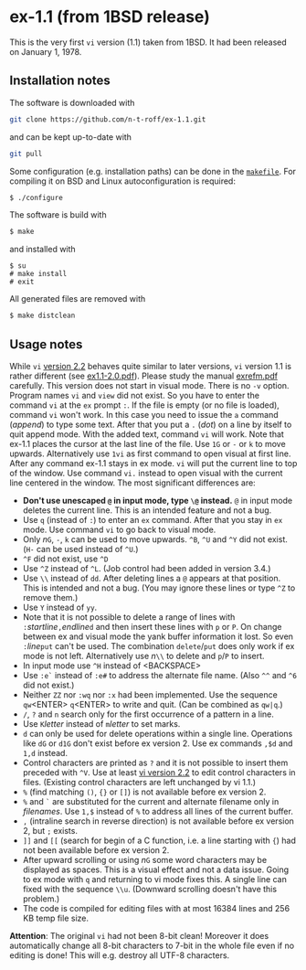 # ex-1.1 (from 1BSD release)
This is the very first `vi` version (1.1) taken from 1BSD.
It had been released on January 1, 1978.
## Installation notes
The software is downloaded with
```sh
git clone https://github.com/n-t-roff/ex-1.1.git
```
and can be kept up-to-date with
```sh
git pull
```
Some configuration (e.g. installation paths) can be done in the
[`makefile`](https://github.com/n-t-roff/ex-1.1/blob/master/Makefile.in).
For compiling it on BSD and Linux autoconfiguration is required:
```sh
$ ./configure
```
The software is build with
```sh
$ make
```
and installed with
```
$ su
# make install
# exit
```
All generated files are removed with
```sh
$ make distclean
```
## Usage notes
While `vi`
[version 2.2](https://github.com/n-t-roff/ex-2.2)
behaves quite similar to later versions,
`vi` version 1.1 is rather different (see
[ex1.1-2.0.pdf](http://n-t-roff.github.io/ex/3.2/ex1.1-2.0.pdf)).
Please study the manual
[exrefm.pdf](http://n-t-roff.github.io/ex/1.1/exrefm.pdf)
carefully.
This version does not start in visual mode.
There is no `-v` option.
Program names `vi` and `view` did not exist.
So you have to enter the command `vi` at the `ex` prompt `:`.
If the file is empty (or no file is loaded), command `vi` won't
work.
In this case you need to issue the `a` command (*append*) to type
some text.
After that you put a `.` (*dot*) on a line by itself to quit
append mode.
With the added text, command `vi` will work.
Note that ex-1.1 places the cursor at the last line of the file.
Use `1G` or `-` or `k` to move upwards.
Alternatively use `1vi` as first command to open visual at first line.
After any command ex-1.1 stays in ex mode.
`vi` will put the current line to top of the window.
Use command `vi.` instead to open visual with the current line
centered in the window.
The most significant differences are:
* **Don't use unescaped `@` in input mode, type `\@` instead.**
  `@` in input mode deletes the current line.
  This is an intended feature and not a bug.
* Use `q` (instead of `:`) to enter an `ex` command.
  After that you stay in `ex` mode.
  Use command `vi` to go back to visual mode.
* Only *n*`G`, `-`, `k` can be used to move upwards.
  `^B`, `^U` and `^Y` did not exist.
  (`H-` can be used instead of `^U`.)
* `^F` did not exist, use `^D`
* Use `^Z` instead of `^L`.
  (Job control had been added in version 3.4.)
* Use `\\` instead of `dd`.
  After deleting lines a `@` appears at that position.
  This is intended and not a bug.
  (You may ignore these lines or type `^Z` to remove them.)
* Use `Y` instead of `yy`.
* Note that it is not possible to delete a range of lines
  with `:`*startline*`,`*endline*`d` and then insert these
  lines with `p` or `P`.
  On change between ex and visual mode the yank buffer
  information it lost.
  So even `:`*line*`put` can't be used.
  The combination `delete`/`put` does only work if ex
  mode is not left.
  Alternatively use *n*`\\` to delete and `p`/`P` to
  insert.
* In input mode use `^H` instead of &lt;BACKSPACE&gt;
* Use `` :e` `` instead of `:e#` to address the alternate
  file name.
  (Also `^^` and `^6` did not exist.)
* Neither `ZZ` nor `:wq` nor `:x` had been implemented.
  Use the sequence `qw`&lt;ENTER&gt; `q`&lt;ENTER&gt;
  to write and quit.
  (Can be combined as `qw|q`.)
* `/`, `?` and `n` search only for the first occurrence
  of a pattern in a line.
* Use `K`*letter* instead of `m`*letter* to set marks.
* `d` can only be used for delete operations within
  a single line.
  Operations like `dG` or `d1G` don't exist before ex
  version 2.
  Use ex commands `,$d` and `1,d` instead.
* Control characters are printed as `?` and it is not
  possible to insert them preceded with `^V`.
  Use at least
  [vi version 2.2](https://github.com/n-t-roff/ex-2.2)
  to edit control characters in files.
  (Existing control characters are left unchanged by
  vi 1.1.)
* `%` (find matching `()`, `{}` or `[]`) is not
  available before ex version 2.
* `%` and `` ` `` are substituted for the current and
  alternate filename only in *filenames*.
  Use `1,$` instead of `%` to address all lines of the
  current buffer.
* `,` (intraline search in reverse direction) is not
  available before ex version 2,
  but `;` exists.
* `]]` and `[[` (search for begin of a C function,
  i.e. a line starting with `{`) had not been available
  before ex version 2.
* After upward scrolling
  or using *n*`G`
  some word characters may be displayed as spaces.
  This is a visual effect and not a data issue.
  Going to ex mode with `q` and returning to vi mode
  fixes this.
  A single line can fixed with the sequence `\\u`.
  (Downward scrolling doesn't have this problem.)
* The code is compiled for editing files with at most
  16384 lines and 256 KB temp file size.

**Attention**:
The original `vi` had not been 8-bit clean!
Moreover it does automatically change all 8-bit characters to 7-bit
in the whole file even if no editing is done!
This will e.g. destroy all UTF-8 characters.
